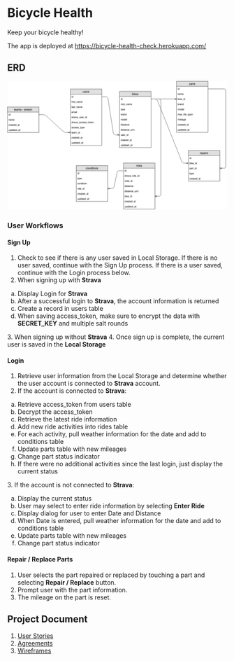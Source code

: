# Bicycle Health
Keep your bicycle healthy!

The app is deployed at https://bicycle-health-check.herokuapp.com/

## ERD
<img width="1439" alt="ERD" src="https://github.com/TanyaPanich/BicycleHealth/blob/master/docs/images/ERD%20diagram.png">

### User Workflows

#### Sign Up
1. Check to see if there is any user saved in Local Storage.  If there is no user saved, continue with the Sign Up process.  If there is a user saved, continue with the Login process below.
2. When signing up with <b>Strava</b>
<ol type="a">
  <li>Display Login for <b>Strava</b></li>
  <li>After a successful login to <b>Strava</b>, the account information is returned</li>
  <li>Create a record in users table</li>
  <li>When saving access_token, make sure to encrypt the data with <b>SECRET_KEY</b> and multiple salt rounds</li>
</ol>
3. When signing up without <b>Strava</b>
4. Once sign up is complete, the current user is saved in the <b>Local Storage</b>

#### Login
1. Retrieve user information from the Local Storage and determine whether the user account is connected to <b>Strava</b> account.
2. If the account is connected to  <b>Strava</b>:
<ol type="a">
  <li>Retrieve access_token from users table</li>
  <li>Decrypt the access_token</li>
  <li>Retrieve the latest ride information</li>
  <li>Add new ride activities into rides table</li>
  <li>For each activity, pull weather information for the date and add to conditions table</li>
  <li>Update parts table with new mileages</li>
  <li>Change part status indicator</li>
  <li>If there were no additional activities since the last login, just display the current status</li>
</ol>
3. If the account is not connected to <b>Strava</b>:
<ol type="a">
  <li>Display the current status</li>
  <li>User may select to enter ride information by selecting <b>Enter Ride</b></li>
  <li>Display dialog for user to enter Date and Distance</li>
  <li>When Date is entered, pull weather information for the date and add to conditions table</li>
  <li>Update parts table with new mileages</li>
  <li>Change part status indicator</li>
</ol>

#### Repair / Replace Parts
1. User selects the part repaired or replaced by touching a part and selecting <b>Repair / Replace</b> button.
1. Prompt user with the part information.
1. The mileage on the part is reset.


## Project Document

1. [User Stories](docs/userStories.md)
1. [Agreements](docs/rules.md)
1. [Wireframes](docs/wireframes.md)

